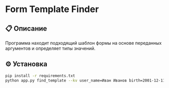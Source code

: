 # Form Template Finder

## 📋 Описание

Программа находит подходящий шаблон формы на основе переданных аргументов и определяет типы значений.

## ⚙️ Установка

```bash
pip install -r requirements.txt
python app.py find_template --kv user_name=Иван Иванов birth=2001-12-11
